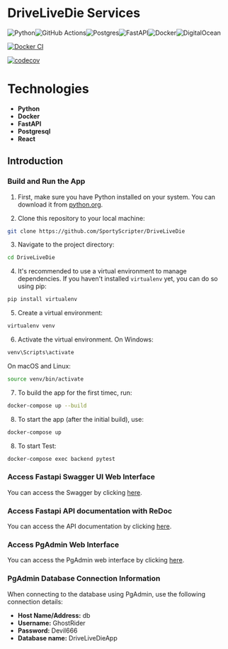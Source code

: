 # DriveLiveDie Services

![Python](https://img.shields.io/badge/python-3670A0?style=for-the-badge&logo=python&logoColor=ffdd54)![GitHub Actions](https://img.shields.io/badge/github%20actions-%232671E5.svg?style=for-the-badge&logo=githubactions&logoColor=white)![Postgres](https://img.shields.io/badge/postgres-%23316192.svg?style=for-the-badge&logo=postgresql&logoColor=white)![FastAPI](https://img.shields.io/badge/FastAPI-005571?style=for-the-badge&logo=fastapi)![Docker](https://img.shields.io/badge/docker-%230db7ed.svg?style=for-the-badge&logo=docker&logoColor=white)![DigitalOcean](https://img.shields.io/badge/Digital_Ocean-0080FF?style=for-the-badge&logo=DigitalOcean&logoColor=white)

[![Docker CI](https://github.com/SportyScripter/DriveLiveDie/actions/workflows/ci-cd-pipeline.yaml/badge.svg)](https://github.com/SportyScripter/DriveLiveDie/actions/workflows/ci-cd-pipeline.yaml)

[![codecov](https://codecov.io/github/SportyScripter/DriveLiveDie/graph/badge.svg?token=119X24X6GZ)](https://codecov.io/github/SportyScripter/DriveLiveDie)

# Technologies

- **Python**
- **Docker**
- **FastAPI**
- **Postgresql**
- **React**

## Introduction

### Build and Run the App

1. First, make sure you have Python installed on your system. You can download it from [python.org](https://www.python.org/).

2. Clone this repository to your local machine:

```bash
git clone https://github.com/SportyScripter/DriveLiveDie
```

3. Navigate to the project directory:

```bash
cd DriveLiveDie
```

4. It's recommended to use a virtual environment to manage dependencies. If you haven't installed `virtualenv` yet, you can do so using pip:

```bash
pip install virtualenv
```

5. Create a virtual environment:

```bash
virtualenv venv
```

6. Activate the virtual environment. On Windows:

```bash
venv\Scripts\activate
```

On macOS and Linux:

```bash
source venv/bin/activate
```

7. To build the app for the first timec, run:

```bash
docker-compose up --build
```

8. To start the app (after the initial build), use:

```bash
docker-compose up
```

8. To start Test:

```bash
docker-compose exec backend pytest
```

### Access Fastapi Swagger UI Web Interface

You can access the Swagger by clicking [here](http://localhost:8008/docs#/).

### Access Fastapi API documentation with ReDoc

You can access the API documentation by clicking [here](http://localhost:8008/redoc).

### Access PgAdmin Web Interface

You can access the PgAdmin web interface by clicking [here](http://localhost:5050/login?next=%2F).

### PgAdmin Database Connection Information

When connecting to the database using PgAdmin, use the following connection details:

- **Host Name/Address:** db
- **Username:** GhostRider
- **Password:** Devil666
- **Database name:** DriveLiveDieApp
